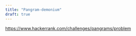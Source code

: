 ```yaml
---
title: "Pangram-demonium"
draft: true
---
```



https://www.hackerrank.com/challenges/pangrams/problem